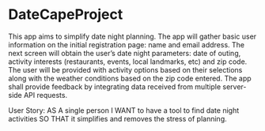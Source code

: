# DateCapeProject

This app aims to simplify date night planning. 
The app will gather basic user information on the initial registration page: name and email address. 
The next screen will obtain the user’s date night parameters: date of outing, activity interests (restaurants, events, local landmarks, etc) and zip code. 
The user will be provided with activity options based on their selections along with the weather conditions based on the zip code entered.
The app shall provide feedback by integrating data received from multiple server-side API requests. 

User Story:
AS A single person I WANT to have a tool to find date night activities SO THAT it simplifies and removes the stress of planning.
